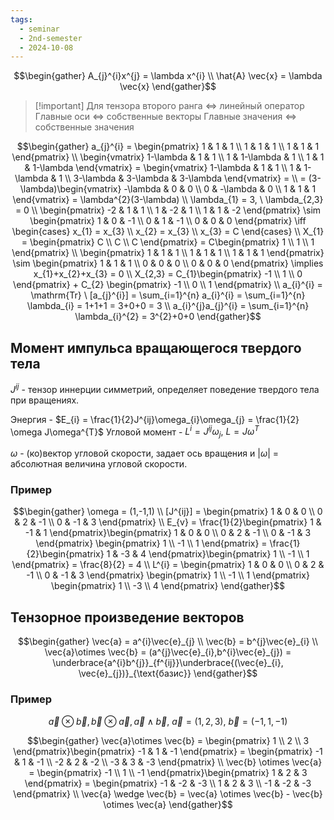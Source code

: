```yaml
---
tags:
  - seminar
  - 2nd-semester
  - 2024-10-08
---
```

$$\begin{gather}
A_{j}^{i}x^{j} = \lambda x^{i} \\
\hat{A} \vec{x} = \lambda \vec{x}
\end{gather}$$

> [!important] Для тензора второго ранга $\iff$ линейный оператор
> Главные оси $\iff$ собственные векторы
> Главные значения $\iff$ собственные значения

$$\begin{gather}
a_{j}^{i} = \begin{pmatrix}
1 & 1 & 1 \\
1 & 1 & 1 \\
1 & 1 & 1
\end{pmatrix} \\
\begin{vmatrix}
1-\lambda & 1 & 1 \\
1 & 1-\lambda & 1 \\
1 & 1 & 1-\lambda
\end{vmatrix} = \begin{vmatrix}
1-\lambda & 1 & 1 \\
1 & 1-\lambda & 1 \\
3-\lambda & 3-\lambda & 3-\lambda
\end{vmatrix} = \\
= (3-\lambda)\begin{vmatrix}
-\lambda & 0 & 0 \\
0 & -\lambda & 0 \\
1 & 1 & 1
\end{vmatrix} = \lambda^{2}(3-\lambda) \\
\lambda_{1} = 3, \ \lambda_{2,3} = 0 \\
\begin{pmatrix}
-2 & 1 & 1 \\
1 & -2 & 1 \\
1 & 1 & -2
\end{pmatrix} \sim 
\begin{pmatrix}
1 & 0 & -1 \\
0 & 1 & -1 \\
0 & 0 & 0
\end{pmatrix} \iff \begin{cases}
x_{1} = x_{3} \\
x_{2} = x_{3} \\
x_{3} = C
\end{cases} \\
X_{1} = \begin{pmatrix}
C \\
C \\
C
\end{pmatrix} = C\begin{pmatrix}
1 \\
1 \\
1
\end{pmatrix} \\
\begin{pmatrix}
1 & 1 & 1 \\
1 & 1 & 1 \\
1 & 1 & 1
\end{pmatrix} \sim
\begin{pmatrix}
1 & 1 & 1 \\
0 & 0 & 0 \\
0 & 0 & 0
\end{pmatrix} \implies x_{1}+x_{2}+x_{3} = 0 \\
X_{2,3} = C_{1}\begin{pmatrix}
-1 \\
1 \\
0
\end{pmatrix} + C_{2} \begin{pmatrix}
-1 \\
0 \\
1
\end{pmatrix} \\
a_{i}^{i} = \mathrm{Tr} \ [a_{j}^{i}] = \sum_{i=1}^{n} a_{i}^{i} = \sum_{i=1}^{n} \lambda_{i} = 1+1+1 = 3+0+0 = 3 \\
a_{i}^{j}a_{j}^{i} = \sum_{i=1}^{n} \lambda_{i}^{2} = 3^{2}+0+0
\end{gather}$$

## Момент импульса вращающегося твердого тела

$J^{ij}$ - тензор иннерции симметрий, определяет поведение твердого тела при вращениях.

Энергия - $E_{i} = \frac{1}{2}J^{ij}\omega_{i}\omega_{j} = \frac{1}{2} \omega J\omega^{T}$
Угловой момент - $L^{i} = J^{ij}\omega_{j}, \ L = J\omega^{T}$

$\omega$ - (ко)вектор угловой скорости, задает ось вращения и $|\omega|$ = абсолютная величина угловой скорости.

### Пример

$$\begin{gather}
\omega = (1,-1,1) \\
[J^{ij}] = \begin{pmatrix}
1 & 0 & 0 \\
0 & 2 & -1 \\
0 & -1 & 3
\end{pmatrix} \\
E_{v} = \frac{1}{2}\begin{pmatrix}
1 & -1 & 1
\end{pmatrix}\begin{pmatrix}
1 & 0 & 0 \\
0 & 2 & -1 \\
0 & -1 & 3
\end{pmatrix} \begin{pmatrix}
1 \\
-1 \\
1
\end{pmatrix} = \frac{1}{2}\begin{pmatrix}
1 & -3 & 4
\end{pmatrix}\begin{pmatrix}
1 \\
-1 \\
1
\end{pmatrix} = \frac{8}{2} = 4 \\
L^{i} = \begin{pmatrix}
1 & 0 & 0 \\
0 & 2 & -1 \\
0 & -1 & 3
\end{pmatrix} \begin{pmatrix}
1 \\
-1 \\
1
\end{pmatrix} \begin{pmatrix}
1 \\
-3 \\
4
\end{pmatrix}
\end{gather}$$

## Тензорное произведение векторов

$$\begin{gather}
\vec{a} = a^{i}\vec{e}_{j} \\
\vec{b} = b^{j}\vec{e}_{i} \\
\vec{a}\otimes \vec{b} = (a^{j}\vec{e}_{i},b^{i}\vec{e}_{j}) = \underbrace{a^{i}b^{j}}_{f^{ij}}\underbrace{(\vec{e}_{i}, \vec{e}_{j})}_{\text{базис}}
\end{gather}$$

### Пример

$$\vec{a}\otimes \vec{b}, \vec{b}\otimes \vec{a}, \vec{a} \wedge \vec{b}, \ \vec{a} = (1,2,3), \ \vec{b} = (-1,1,-1)
$$

$$\begin{gather}
\vec{a}\otimes \vec{b} = \begin{pmatrix}
1 \\
2 \\
3
\end{pmatrix}\begin{pmatrix}
-1 & 1 & -1
\end{pmatrix} = \begin{pmatrix}
-1 & 1 & -1 \\
-2 & 2 & -2 \\
-3 & 3 & -3
\end{pmatrix} \\
\vec{b} \otimes \vec{a} = \begin{pmatrix}
-1 \\
1 \\
-1
\end{pmatrix}\begin{pmatrix}
1 & 2 & 3
\end{pmatrix} = \begin{pmatrix}
-1 & -2 & -3 \\
1 & 2 & 3 \\
-1 & -2 & -3
\end{pmatrix} \\
\vec{a} \wedge \vec{b} = \vec{a} \otimes \vec{b} - \vec{b} \otimes \vec{a}
\end{gather}$$